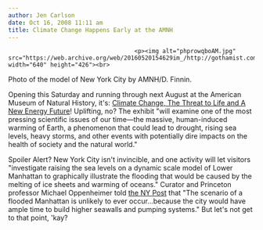 ```yaml
---
author: Jen Carlson
date: Oct 16, 2008 11:11 am
title: Climate Change Happens Early at the AMNH
---
```


	
										<p><img alt="phprowqboAM.jpg" src="https://web.archive.org/web/20160520154629im_/http://gothamist.com/attachments/arts_jen/phprowqboAM.jpg" width="640" height="426"><br>
<span class="photo_caption">Photo of the model of New York City by AMNH/D. Finnin.</span></p>

<p>Opening this Saturday and running through next August at the American Museum of Natural History, it&apos;s: <a href="https://web.archive.org/web/20160520154629/http://www.amnh.org/exhibitions/climatechange/?src=h_h">Climate Change, The Threat to Life and A New Energy Future</a>! Uplifting, no? The exhibit &quot;will examine one of the most pressing scientific issues of our time&#x2014;the massive, human-induced warming of Earth, a phenomenon that could lead to drought, rising sea levels, heavy storms, and other events with potentially dire impacts on the health of society and the natural world.&quot;</p>

<p>Spoiler Alert? New York City isn&apos;t invincible, and one activity will let visitors &quot;investigate raising the sea levels on a dynamic scale model of Lower Manhattan to graphically illustrate the flooding that would be caused by the melting of ice sheets and warming of oceans.&quot; Curator and Princeton professor Michael Oppenheimer told <a href="https://web.archive.org/web/20160520154629/http://www.nypost.com/seven/10152008/news/regionalnews/deep_look_into_future_133704.htm">the NY Post</a> that &quot;The scenario of a flooded Manhattan is unlikely to ever occur...because the city would have ample time to build higher seawalls and pumping systems.&quot; But let&apos;s not get to that point, &apos;kay?</p>					
										
									
				